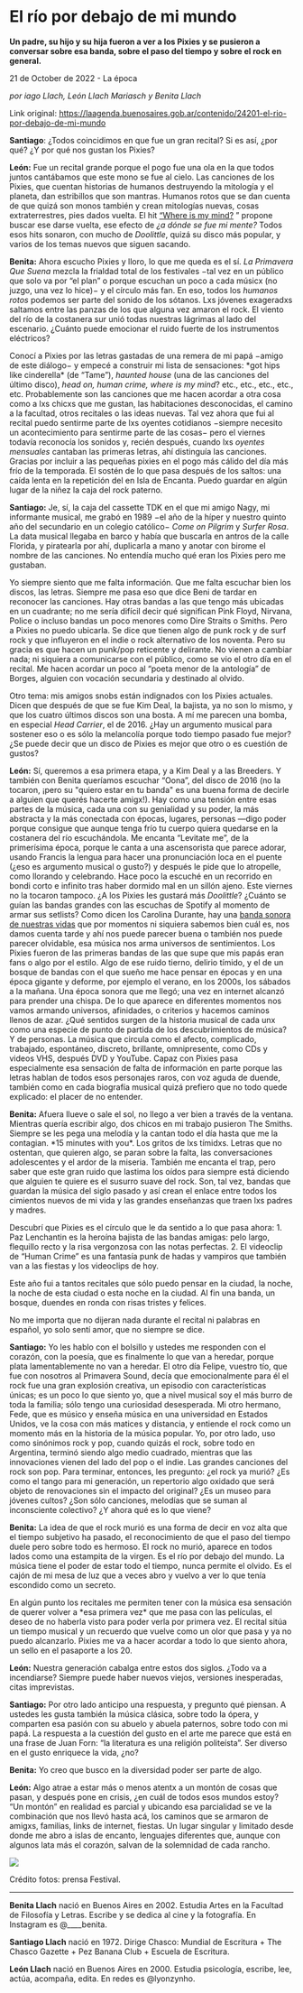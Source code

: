 # El río por debajo de mi mundo

**Un padre, su hijo y su hija fueron a ver a los Pixies y se pusieron a conversar sobre esa banda, sobre el paso del tiempo y sobre el rock en general.**

21 de October de 2022 - La época

_por iago Llach, León Llach Mariasch y Benita Llach_

Link original: https://laagenda.buenosaires.gob.ar/contenido/24201-el-rio-por-debajo-de-mi-mundo



**Santiago**: ¿Todos coincidimos en que fue un gran recital? Si es así, ¿por qué? ¿Y por qué nos gustan los Pixies?




**León:** Fue un recital grande porque el pogo fue una ola en la que todos juntos cantábamos que este mono se fue al cielo. Las canciones de los Pixies, que cuentan historias de humanos destruyendo la mitología y el planeta, dan estribillos que son mantras. Humanos rotos que se dan cuenta de que quizá son monos también y crean mitologías nuevas, cosas extraterrestres, pies dados vuelta. El hit [“Where is my mind?](https://www.youtube.com/watch?v=XUlZBpFiSJQ) ” propone buscar ese darse vuelta, ese efecto de *¿a dónde se fue mi mente?* Todos esos hits sonaron, con mucho de *Doolittle*, quizá su disco más popular, y varios de los temas nuevos que siguen sacando.




**Benita:** Ahora escucho Pixies y lloro, lo que me queda es el sí. *La Primavera Que Suena* mezcla la frialdad total de los festivales −tal vez en un público que solo va por “el plan” o porque escuchan un poco a cada músicx (no juzgo, una vez lo hice)− y el círculo más fan. En eso, todos los *humanos rotos* podemos ser parte del sonido de los sótanos. Lxs jóvenes exageradxs saltamos entre las panzas de los que alguna vez amaron el rock. El viento del río de la costanera sur unió todas nuestras lágrimas al lado del escenario. ¿Cuánto puede emocionar el ruido fuerte de los instrumentos eléctricos?




Conocí a Pixies por las letras gastadas de una remera de mi papá −amigo de este diálogo− y empecé a construir mi lista de sensaciones: \*got hips like cinderella\* (de “Tame”), *haunted house* (una de las canciones del último disco), *head on, human crime, where is my mind*? etc., etc., etc., etc., etc. Probablemente son las canciones que me hacen acordar a otra cosa como a lxs chicxs que me gustan, las habitaciones desconocidas, el camino a la facultad, otros recitales o las ideas nuevas. Tal vez ahora que fui al recital puedo sentirme parte de lxs oyentes cotidianos −siempre necesito un acontecimiento para sentirme parte de las cosas− pero el viernes todavía reconocía los sonidos y, recién después, cuando lxs *oyentes mensuales* cantaban las primeras letras, ahí distinguía las canciones. Gracias por incluir a las pequeñas pixies en el pogo más cálido del día más frío de la temporada. El sostén de lo que pasa después de los saltos: una caída lenta en la repetición del  en Isla de Encanta. Puedo guardar en algún lugar de la niñez la caja del rock paterno.




**Santiago:** Je, sí, la caja del cassette TDK en el que mi amigo Nagy, mi informante musical, me grabó en 1989 −el año de la híper y nuestro quinto año del secundario en un colegio católico− *Come on Pilgrim* y *Surfer Rosa*. La data musical llegaba en barco y había que buscarla en antros de la calle Florida, y piratearla por ahí, duplicarla a mano y anotar con birome el nombre de las canciones. No entendía mucho qué eran los Pixies pero me gustaban.




Yo siempre siento que me falta información. Que me falta escuchar bien los discos, las letras. Siempre me pasa eso que dice Beni de tardar en reconocer las canciones. Hay otras bandas a las que tengo más ubicadas en un cuadrante; no me sería difícil decir qué significan Pink Floyd, Nirvana, Police o incluso bandas un poco menores como Dire Straits o Smiths. Pero a Pixies no puedo ubicarla. Se dice que tienen algo de punk rock y de surf rock y que influyeron en el indie o rock alternativo de los noventa. Pero su gracia es que hacen un punk/pop reticente y delirante. No vienen a cambiar nada; ni siquiera a comunicarse con el público, como se vio el otro día en el recital. Me hacen acordar un poco al “poeta menor de la antología” de Borges, alguien con vocación secundaria y destinado al olvido.




Otro tema: mis amigos snobs están indignados con los Pixies actuales. Dicen que después de que se fue Kim Deal, la bajista, ya no son lo mismo, y que los cuatro últimos discos son una bosta. A mí me parecen una bomba, en especial *Head Carrier*, el de 2016. ¿Hay un argumento musical para sostener eso o es sólo la melancolía porque todo tiempo pasado fue mejor? ¿Se puede decir que un disco de Pixies es mejor que otro o es cuestión de gustos?




**León:** Sí, queremos a esa primera etapa, y a Kim Deal y a las Breeders. Y también con Benita queríamos escuchar “Oona”, del disco de 2016 (no la tocaron, ¡pero su "quiero estar en tu banda" es una buena forma de decirle a alguien que querés hacerte amigx!). Hay como una tensión entre esas partes de la música, cada una con su genialidad y su poder, la más abstracta y la más conectada con épocas, lugares, personas —digo poder porque consigue que aunque tenga frío tu cuerpo quiera quedarse en la costanera del río escuchándola. Me encanta “Levitate me”, de la primerísima época, porque le canta a una ascensorista que parece adorar, usando Francis la lengua para hacer una pronunciación loca en el puente (¿eso es argumento musical o gusto?) y después le pide que lo atropelle, como llorando y celebrando. Hace poco la escuché en un recorrido en bondi corto e infinito tras haber dormido mal en un sillón ajeno. Este viernes no la tocaron tampoco. ¿A los Pixies les gustará más *Doolittle*? ¿Cuánto se guían las bandas grandes con las escuchas de Spotify al momento de armar sus setlists? Como dicen los Carolina Durante, hay una [banda sonora de nuestras vidas](https://open.spotify.com/track/2jlNuMHyRRVygPTyd2Clau?si=1e8487cea7fd42f8) que por momentos ni siquiera sabemos bien cuál es, nos damos cuenta tarde y ahí nos puede parecer buena o también nos puede parecer olvidable, esa música nos arma universos de sentimientos. Los Pixies fueron de las primeras bandas de las que supe que mis papás eran fans o algo por el estilo. Algo de ese ruido tierno, delirio tímido, y el de un bosque de bandas con el que sueño me hace pensar en épocas y en una época gigante y deforme, por ejemplo el verano, en los 2000s, los sábados a la mañana. Una época sonora que me llegó; una vez en internet alcanzó para prender una chispa. De lo que aparece en diferentes momentos nos vamos armando universos, afinidades, o criterios y hacemos caminos llenos de azar. ¿Qué sentidos surgen de la historia musical de cada unx como una especie de punto de partida de los descubrimientos de música? Y de personas. La música que circula como el afecto, complicado, trabajado, espontáneo, discreto, brillante, omnipresente, como CDs y videos VHS, después DVD y YouTube. Capaz con Pixies pasa especialmente esa sensación de falta de información en parte porque las letras hablan de todos esos personajes raros, con voz aguda de duende, también como en cada biografía musical quizá prefiero que no todo quede explicado: el placer de no entender.




**Benita:** Afuera llueve o sale el sol, no llego a ver bien a través de la ventana. Mientras quería escribir algo, dos chicos en mi trabajo pusieron The Smiths. Siempre se les pega una melodía y la cantan todo el día hasta que me la contagian. \*15 minutes with you\*. Los gritos de lxs tímidxs. Letras que no ostentan, que quieren algo, se paran sobre la falta, las conversaciones adolescentes y el ardor de la miseria. También me encanta el trap, pero saber que este gran ruido que lastima los oídos para siempre está diciendo que alguien te quiere es el susurro suave del rock. Son, tal vez, bandas que guardan la música del siglo pasado y así crean el enlace entre todos los cimientos nuevos de mi vida y las grandes enseñanzas que traen lxs padres y madres.




Descubrí que Pixies es el círculo que le da sentido a lo que pasa ahora: 1. Paz Lenchantin es la heroína bajista de las bandas amigas: pelo largo, flequillo recto y la risa vergonzosa con las notas perfectas. 2. El videoclip de “Human Crime” es una fantasía punk de hadas y vampiros que también van a las fiestas y los videoclips de hoy.




Este año fui a tantos recitales que sólo puedo pensar en la ciudad, la noche, la noche de esta ciudad o esta noche en la ciudad. Al fin una banda, un bosque, duendes en ronda con risas tristes y felices.




No me importa que no dijeran nada durante el recital ni palabras en español, yo solo sentí amor, que no siempre se dice.




**Santiago:** Yo les hablo con el bolsillo y ustedes me responden con el corazón, con la poesía, que es finalmente lo que van a heredar, porque plata lamentablemente no van a heredar. El otro día Felipe, vuestro tío, que fue con nosotros al Primavera Sound, decía que emocionalmente para él el rock fue una gran explosión creativa, un episodio con características únicas; es un poco lo que siento yo, que a nivel musical soy el más burro de toda la familia; sólo tengo una curiosidad desesperada. Mi otro hermano, Fede, que es músico y enseña música en una universidad en Estados Unidos, ve la cosa con más matices y distancia, y entiende el rock como un momento más en la historia de la música popular. Yo, por otro lado, uso como sinónimos rock y pop, cuando quizás el rock, sobre todo en Argentina, terminó siendo algo medio cuadrado, mientras que las innovaciones vienen del lado del pop o el indie. Las grandes canciones del rock son pop. Para terminar, entonces, les pregunto: ¿el rock ya murió? ¿Es como el tango para mi generación, un repertorio algo oxidado que será objeto de renovaciones sin el impacto del original? ¿Es un museo para jóvenes cultos? ¿Son sólo canciones, melodías que se suman al inconsciente colectivo? ¿Y ahora qué es lo que viene?




**Benita:** La idea de que el rock murió es una forma de decir en voz alta que el tiempo subjetivo ha pasado, el reconocimiento de que el paso del tiempo duele pero sobre todo es hermoso. El rock no murió, aparece en todos lados como una estampita de la virgen. Es el río por debajo del mundo. La música tiene el poder de estar todo el tiempo, nunca permite el olvido. Es el cajón de mi mesa de luz que a veces abro y vuelvo a ver lo que tenía escondido como un secreto.




En algún punto los recitales me permiten tener con la música esa sensación de querer volver a \*esa primera vez\* que me pasa con las películas, el deseo de no haberla visto para poder verla por primera vez. El recital sitúa un tiempo musical y un recuerdo que vuelve como un olor que pasa y ya no puedo alcanzarlo. Pixies me va a hacer acordar a todo lo que siento ahora, un sello en el pasaporte a los 20.




**León:** Nuestra generación cabalga entre estos dos siglos. ¿Todo va a incendiarse? Siempre puede haber nuevos viejos, versiones inesperadas, citas imprevistas.




**Santiago:** Por otro lado anticipo una respuesta, y pregunto qué piensan. A ustedes les gusta también la música clásica, sobre todo la ópera, y comparten esa pasión con su abuelo y abuela paternos, sobre todo con mi papá. La respuesta a la cuestión del gusto en el arte me parece que está en una frase de Juan Forn: “la literatura es una religión politeísta”. Ser diverso en el gusto enriquece la vida, ¿no?




**Benita:** Yo creo que busco en la diversidad poder ser parte de algo.




**León:** Algo atrae a estar más o menos atentx a un montón de cosas que pasan, y después pone en crisis, ¿en cuál de todos esos mundos estoy? “Un montón” en realidad es parcial y ubicando esa parcialidad se ve la combinación que nos llevó hasta acá, los caminos que se armaron de amigxs, familias, links de internet, fiestas. Un lugar singular y limitado desde donde me abro a islas de encanto, lenguajes diferentes que, aunque con algunos lata más el corazón, salvan de la solemnidad de cada rancho.




![](https://cdn.feater.me/files/images/590325/b532b170-5935-49c8-9430-32f35cf3d916.jpeg)




Crédito fotos: prensa Festival.




---




**Benita Llach** nació en Buenos Aires en 2002. Estudia Artes en la Facultad de Filosofía y Letras. Escribe y se dedica al cine y la fotografía. En Instagram es @\_\_\_\_benita.




**Santiago Llach** nació en 1972. Dirige Chasco: Mundial de Escritura + The Chasco Gazette + Pez Banana Club + Escuela de Escritura.




**León Llach** nació en Buenos Aires en 2000. Estudia psicología, escribe, lee, actúa, acompaña, edita. En redes es @lyonzynho.




